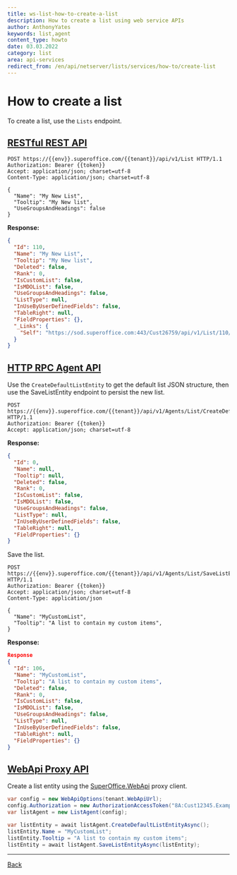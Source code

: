 ```yaml
---
title: ws-list-how-to-create-a-list
description: How to create a list using web service APIs
author: AnthonyYates
keywords: list,agent
content_type: howto
date: 03.03.2022
category: list
area: api-services
redirect_from: /en/api/netserver/lists/services/how-to/create-list
---
```


<!-- markdownlint-disable-file MD051 -->
# How to create a list

To create a list, use the `Lists` endpoint.

## [RESTful REST API](#tab/lists-restful-rest)

```http
POST https://{{env}}.superoffice.com/{{tenant}}/api/v1/List HTTP/1.1
Authorization: Bearer {{token}}
Accept: application/json; charset=utf-8
Content-Type: application/json; charset=utf-8

{
  "Name": "My New List",
  "Tooltip": "My New list",
  "UseGroupsAndHeadings": false
}
```

**Response:**

```json
{
  "Id": 110,
  "Name": "My New List",
  "Tooltip": "My New list",
  "Deleted": false,
  "Rank": 0,
  "IsCustomList": false,
  "IsMDOList": false,
  "UseGroupsAndHeadings": false,
  "ListType": null,
  "InUseByUserDefinedFields": false,
  "TableRight": null,
  "FieldProperties": {},
  "_Links": {
    "Self": "https://sod.superoffice.com:443/Cust26759/api/v1/List/110/"
  }
}
```

## [HTTP RPC Agent API](#tab/lists-restful-agent)

Use the `CreateDefaultListEntity` to get the default list JSON structure, then use the SaveListEntity endpoint to persist the new list.

```http
POST https://{{env}}.superoffice.com/{{tenant}}/api/v1/Agents/List/CreateDefaultListEntity HTTP/1.1
Authorization: Bearer {{token}}
Accept: application/json; charset=utf-8
```

**Response:**

```json
{
  "Id": 0,
  "Name": null,
  "Tooltip": null,
  "Deleted": false,
  "Rank": 0,
  "IsCustomList": false,
  "IsMDOList": false,
  "UseGroupsAndHeadings": false,
  "ListType": null,
  "InUseByUserDefinedFields": false,
  "TableRight": null,
  "FieldProperties": {}
}
```

Save the list.

```http
POST https://{{env}}.superoffice.com/{{tenant}}/api/v1/Agents/List/SaveListEntity HTTP/1.1
Authorization: Bearer {{token}}
Accept: application/json; charset=utf-8
Content-Type: application/json

{
  "Name": "MyCustomList",
  "Tooltip": "A list to contain my custom items",
}
```

**Response:**

```json
Response
{
  "Id": 106,
  "Name": "MyCustomList",
  "Tooltip": "A list to contain my custom items",
  "Deleted": false,
  "Rank": 0,
  "IsCustomList": false,
  "IsMDOList": false,
  "UseGroupsAndHeadings": false,
  "ListType": null,
  "InUseByUserDefinedFields": false,
  "TableRight": null,
  "FieldProperties": {}
}
```

## [WebApi Proxy API](#tab/lists-webapi-proxy)

Create a list entity using the [SuperOffice.WebApi][1] proxy client.

```csharp
var config = new WebApiOptions(tenant.WebApiUrl);
config.Authorization = new AuthorizationAccessToken("8A:Cust12345.Example-Token", OnlineEnvironment.SOD);
var listAgent = new ListAgent(config);

var listEntity = await listAgent.CreateDefaultListEntityAsync();
listEntity.Name = "MyCustomList";
listEntity.Tooltip = "A list to contain my custom items";
listEntity = await listAgent.SaveListEntityAsync(listEntity);

```

***

[Back](index.md)

<!-- Link references -->

[1]: ../../../web-services/proxies/index.md
